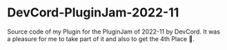 # DevCord-PluginJam-2022-11
Source code of my Plugin for the PluginJam of 2022-11 by DevCord. It was a pleasure for me to take part of it and also to get the 4th Place 🤗.
